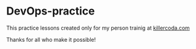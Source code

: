 # DevOps-practice

This practice lessons created only for my person trainig at [killercoda.com](https://killercoda.com)

Thanks for all who make it possible!
